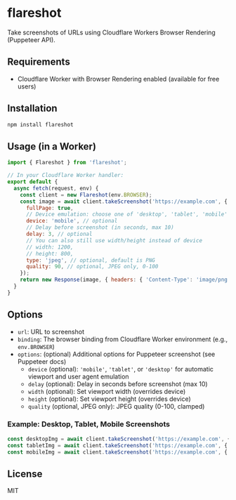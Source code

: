 # flareshot

Take screenshots of URLs using Cloudflare Workers Browser Rendering (Puppeteer API).

## Requirements
- Cloudflare Worker with Browser Rendering enabled (available for free users)

## Installation

```sh
npm install flareshot
```

## Usage (in a Worker)

```js
import { Flareshot } from 'flareshot';

// In your Cloudflare Worker handler:
export default {
  async fetch(request, env) {
    const client = new Flareshot(env.BROWSER);
    const image = await client.takeScreenshot('https://example.com', {
      fullPage: true,
      // Device emulation: choose one of 'desktop', 'tablet', 'mobile'
      device: 'mobile', // optional
      // Delay before screenshot (in seconds, max 10)
      delay: 3, // optional
      // You can also still use width/height instead of device
      // width: 1200,
      // height: 800,
      type: 'jpeg', // optional, default is PNG
      quality: 90, // optional, JPEG only, 0-100
    });
    return new Response(image, { headers: { 'Content-Type': 'image/png' } });
  }
}
```

## Options
- `url`: URL to screenshot
- `binding`: The browser binding from Cloudflare Worker environment (e.g., `env.BROWSER`)
- `options`: (optional) Additional options for Puppeteer screenshot (see Puppeteer docs)
  - `device` (optional): `'mobile'`, `'tablet'`, or `'desktop'` for automatic viewport and user agent emulation
  - `delay` (optional): Delay in seconds before screenshot (max 10)
  - `width` (optional): Set viewport width (overrides device)
  - `height` (optional): Set viewport height (overrides device)
  - `quality` (optional, JPEG only): JPEG quality (0-100, clamped)

### Example: Desktop, Tablet, Mobile Screenshots

```js
const desktopImg = await client.takeScreenshot('https://example.com', { device: 'desktop', delay: 2 });
const tabletImg = await client.takeScreenshot('https://example.com', { device: 'tablet', delay: 0 });
const mobileImg = await client.takeScreenshot('https://example.com', { device: 'mobile', delay: 5 });
```

## License
MIT
